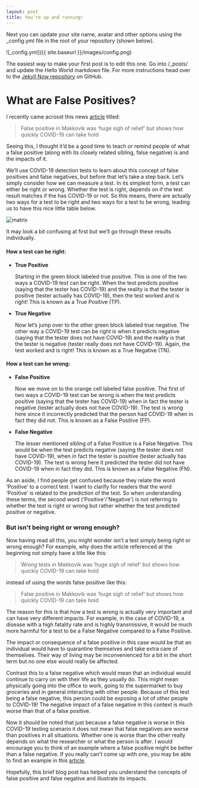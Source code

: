 ```yaml
---
layout: post
title: You're up and running!
---
```


Next you can update your site name, avatar and other options using the _config.yml file in the root of your repository (shown below).

![_config.yml]({{ site.baseurl }}/images/config.png)

The easiest way to make your first post is to edit this one. Go into /_posts/ and update the Hello World markdown file. For more instructions head over to the [Jekyll Now repository](https://github.com/barryclark/jekyll-now) on GitHub.

# What are False Positives?

I recently came acrosst this news [article](https://www.cbc.ca/news/canada/newfoundland-labrador/makkovik-false-positive-relief-1.5922781) titled: 
>False positive in Makkovik was ‘huge sigh of relief’ but shows how quickly COVID-19 can take hold

Seeing this, I thought it’d be a good time to teach or remind people of what a false positive (along with its closely related sibling, false negative) is and the impacts of it.

We’ll use COVID-19 detection tests to learn about this concept of false positives and false negatives, but before that let’s take a step back.
Let’s simply consider how we can measure a test. In its simplest form, a test can either be right or wrong. Whether the test is right, depends on if the test result matches if the has COVID-19 or not. So this means, there are actually two ways for a test to be right and two ways for a test to be wrong, leading us to have this nice little table below.

![matrix](img/FP_matrix.png)

It may look a bit confusing at first but we’ll go through these results individually.

#### How a test can be right:

- **True Positive**

    Starting in the green block labeled true positive. This is one of the two ways a COVID-19 test can be right. When the test predicts positive (saying that the tester has COVID-19) and the reality is that the tester is positive (tester actually has COVID-19), then the test worked and is right! This is known as a True Positive (TP). 

- **True Negative**

    Now let’s jump over to the other green block labeled true negative. The other way a COVID-19 test can be right is when it predicts negative (saying that the tester does not have COVID-19) and the reality is that the tester is negative (tester really does not have COVID-19). Again, the test worked and is right! This is known as a True Negative (TN). 

#### How a test can be wrong: 

- **False Positive**

    Now we move on to the orange cell labeled false positive. The first of two ways a COVID-19 test can be wrong is when the test predicts positive (saying that the tester has COVID-19) when in fact the tester is negative (tester actually does not have COVID-19). The test is wrong here since it incorrectly predicted that the person had COVID-19 when in fact they did not. This is known as a False Positive (FP).

- **False Negative**

    The lesser mentioned sibling of a False Positive is a False Negative. This would be when the test predicts negative (saying the tester does not have COVID-19), when in fact the tester is positive (tester actually has COVID-19). The test is wrong here it predicted the tester did not have COVID-19 when in fact they did. This is known as a False Negative (FN). 


As an aside, I find people get confused because they relate the word ‘Positive’ to a correct test. I want to clarify for readers that the word ‘Positive’ is related to the prediction of the test. So when understanding these terms, the second word ('Positive'/'Negative') is not referring to whether the test is right or wrong but rather whether the test predicted positive or negative.


### But isn't being right or wrong enough?
Now having read all this, you might wonder isn’t a test simply being right or wrong enough? For example, why does the article referenced at the beginning not simply have a title like this: 

>Wrong tests in Makkovik was ‘huge sigh of relief’ but shows how quickly COVID-19 can take hold

instead of using the words false positive like this:

>False positive in Makkovik was ‘huge sigh of relief’ but shows how quickly COVID-19 can take hold

The reason for this is that how a test is wrong is actually very important and can have very different impacts. For example, in the case of COVID-19, a disease with a high fatality rate and is highly transmissive, it would be much more harmful for a test to be a False Negative compared to a False Positive. 

The impact or consequence of a false positive in this case would be that an individual would have to quarantine themselves and take extra care of themselves. Their way of living may be inconvenienced for a bit in the short term but no one else would really be affected. 

Contrast this to a false negative which would mean that an individual would continue to carry on with their life as they usually do. This might mean physically going into the office to work, going to the supermarket to buy groceries and in general interacting with other people. Because of this test being a false negative, this person could be exposing a lot of other people to COVID-19! The negative impact of a false negative in this context is much worse than that of a false positive. 

Now it should be noted that just because a false negative is worse in this COVID-19 testing scenario it does not mean that false negatives are worse than positives in all situations. Whether one is worse than the other really depends on what the researcher or what the person is after. I would encourage you to think of an example where a false positive might be better than a false negative. If you really can't come up with one, you may be able to find an example in this [article](https://towardsdatascience.com/false-positive-and-false-negative-b29df2c60aca).  

Hopefully, this brief blog post has helped you understand the concepts of false positive and false negative and illustrate its impacts.
